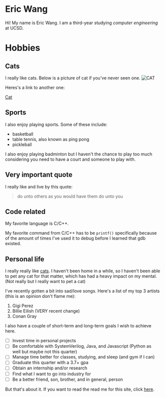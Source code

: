 # Eric Wang
Hi! My name is Eric Wang. I am a third-year studying *computer engineering* at UCSD.

# Hobbies
## Cats
I really like cats. Below is a picture of cat if you've never seen one.
<picture>
 <source media="(prefers-color-scheme: dark)" srcset="https://upload.wikimedia.org/wikipedia/commons/thumb/1/15/Cat_August_2010-4.jpg/960px-Cat_August_2010-4.jpg">
 <source media="(prefers-color-scheme: light)" srcset="https://upload.wikimedia.org/wikipedia/commons/thumb/1/15/Cat_August_2010-4.jpg/960px-Cat_August_2010-4.jpg">
 <img alt="CAT" src="https://upload.wikimedia.org/wikipedia/commons/thumb/1/15/Cat_August_2010-4.jpg/960px-Cat_August_2010-4.jpg">
</picture>

Heres's a link to another one:

[Cat](https://encrypted-tbn0.gstatic.com/images?q=tbn:ANd9GcS6d87zy2l97Gbuz1xheO71Fzw31vhLFurSyg&s)

## Sports
I also enjoy playing sports.
Some of these include:
- basketball
- table tennis, also known as ping pong
- pickleball
  
I also enjoy playing badminton but I haven't the chance to play too much considering you need to have a court and someone to play with.
## Very important quote
I really like and live by this quote:
>do unto others as you would have them do unto you

## Code related
My favorite language is C/C++.

My favorite command from C/C++ has to be `printf()` specifically because of the amount of times I've used it to debug before I learned that gdb existed.

## Personal life
I really really like [cats](#cats). I haven't been home in a while, so I haven't been able to pet any cat for that matter, which has had a heavy impact on my mental. (Not really but I really want to pet a cat)

I've recently gotten a bit into sad/love songs.
Here's a list of my top 3 artists (this is an opinion don't flame me):

1. Gigi Perez
2. Billie Eilish (VERY recent change)
3. Conan Gray

I also have a couple of short-term and long-term goals I wish to achieve here.

- [ ] Invest time in personal projects
- [ ] Be comfortable with SystemVerilog, Java, and Javascript (Python as well but maybe not this quarter)
- [ ] Manage time better for classes, studying, and sleep (and gym if I can)
- [ ] Graduate this quarter with a 3.7+ gpa
- [ ] Obtain an internship and/or research
- [ ] Find what I want to go into industry for
- [ ] Be a better friend, son, brother, and in general, person

But that's about it. If you want to read the read me for this site, click [here](README.md).
